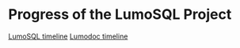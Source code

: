 <!--- SPDX-License-Identifier: CC-BY-SA-4.0 --->
<!--- SPDX-FileCopyrightText: 2020 The LumoSQL Authors --->
<!--- SPDX-ArtifactOfProjectName: LumoSQL --->
<!--- SPDX-FileType: Documentation --->
<!--- SPDX-FileComment: Original by Dan Shearer, 2020 --->

# Progress of the LumoSQL Project

[LumoSQL timeline](https://lumosql.org/src/lumosql/timeline)
[Lumodoc timeline](https://lumosql.org/src/lumodoc/timeline) 
